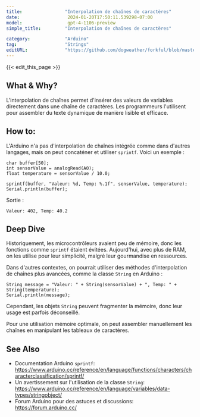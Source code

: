 ```yaml
---
title:                "Interpolation de chaînes de caractères"
date:                  2024-01-20T17:50:11.539298-07:00
model:                 gpt-4-1106-preview
simple_title:         "Interpolation de chaînes de caractères"

category:             "Arduino"
tag:                  "Strings"
editURL:              "https://github.com/dogweather/forkful/blob/master/content/fr/arduino/interpolating-a-string.md"
---
```


{{< edit_this_page >}}

## What & Why?
L'interpolation de chaînes permet d'insérer des valeurs de variables directement dans une chaîne de caractères. Les programmeurs l'utilisent pour assembler du texte dynamique de manière lisible et efficace.

## How to:
L'Arduino n'a pas d'interpolation de chaînes intégrée comme dans d'autres langages, mais on peut concaténer et utiliser `sprintf`. Voici un exemple :

```Arduino
char buffer[50];
int sensorValue = analogRead(A0);
float temperature = sensorValue / 10.0;

sprintf(buffer, "Valeur: %d, Temp: %.1f", sensorValue, temperature);
Serial.println(buffer);
```

Sortie :
```
Valeur: 402, Temp: 40.2
```

## Deep Dive
Historiquement, les microcontrôleurs avaient peu de mémoire, donc les fonctions comme `sprintf` étaient évitées. Aujourd'hui, avec plus de RAM, on les utilise pour leur simplicité, malgré leur gourmandise en ressources.

Dans d'autres contextes, on pourrait utiliser des méthodes d'interpolation de chaînes plus avancées, comme la classe `String` en Arduino :

```Arduino
String message = "Valeur: " + String(sensorValue) + ", Temp: " + String(temperature);
Serial.println(message);
```

Cependant, les objets `String` peuvent fragmenter la mémoire, donc leur usage est parfois déconseillé.

Pour une utilisation mémoire optimale, on peut assembler manuellement les chaînes en manipulant les tableaux de caractères.

## See Also
- Documentation Arduino `sprintf`: https://www.arduino.cc/reference/en/language/functions/characters/characterclassification/sprintf/
- Un avertissement sur l'utilisation de la classe `String`: https://www.arduino.cc/reference/en/language/variables/data-types/stringobject/
- Forum Arduino pour des astuces et discussions: https://forum.arduino.cc/
